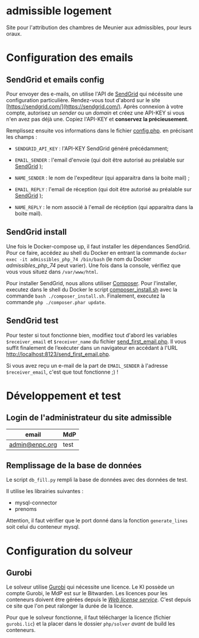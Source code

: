 # admissible logement
Site pour l'attribution des chambres de Meunier aux admissibles, pour leurs oraux.

# Configuration des emails

## SendGrid et emails config

Pour envoyer des e-mails, on utilise l'API de [SendGrid](https://sendgrid.com/) qui nécéssite une configuration particulière. Rendez-vous tout d'abord sur le site [https://sendgrid.com/](https://sendgrid.com/). Après connexion à votre compte, autorisez un _sender_ ou un _domain_ et créez une API-KEY si vous n'en avez pas déjà une. Copiez l'API-KEY et **conservez la précieusement**.

  

Remplissez ensuite vos informations dans le fichier  [config.php](/php/config.php).  en précisant les champs :

*  `SENDGRID_API_KEY` : l'API-KEY SendGrid généré précédamment;

*  `EMAIL_SENDER` : l'email d'envoie (qui doit être autorisé au préalable sur [SendGrid](https://sendgrid.com/) );

*  `NAME_SENDER` : le nom de l'expediteur (qui apparaitra dans la boite mail) ;

*  `EMAIL_REPLY` : l'email de réception (qui doit être autorisé au préalable sur [SendGrid](https://sendgrid.com/) );

*  `NAME_REPLY` : le nom associé à l'email de récéption (qui apparaitra dans la boite mail).

  

## SendGrid install

Une fois le Docker-compose up, il faut installer les dépendances SendGrid. Pour ce faire, accédez au shell du Docker en entrant la commande `docker exec -it admissibles_php_74 /bin/bash` (le nom du Docker _admissibles_php_74_ peut varier). Une fois dans la console, vérifiez que vous vous situez dans `/var/www/html`.

  

Pour installer SendGrid, nous allons utiliser [Composer](https://getcomposer.org/). Pour l'installer, executez dans le shell du Docker le script [composer_install.sh](/php/composer_install.sh) avec la commande `bash ./composer_install.sh`. Finalement, executez la commande `php ./composer.phar update`.

## SendGrid test
Pour tester si tout fonctionne bien, modifiez tout d'abord les variables `$receiver_email` et `$receiver_name` du fichier  [send_first_email.php](/php/send_first_email.php). Il vous suffit finalement de l’exécuter dans un navigateur en accédant à l'URL [http://localhost:8123/send_first_email.php](http://localhost:8123/send_first_email.php).

Si vous avez reçu un e-mail de la part de `EMAIL_SENDER` à l'adresse `$receiver_email`, c'est que tout fonctionne ;) !


# Développement et test
## Login de l'administrateur du site admissible

| email | MdP |
|-------|-----|
| admin@enpc.org | test |

## Remplissage de la base de données
Le script `db_fill.py` rempli la base de données avec des données de test.

Il utilise les librairies suivantes :
 - mysql-connector
 - prenoms

Attention, il faut vérifier que le port donné dans la fonction `generate_lines`
soit celui du conteneur mysql.

# Configuration du solveur
## Gurobi
Le solveur utilise [Gurobi](https://www.gurobi.com/) qui nécessite une licence.
Le KI possède un compte Gurobi, le MdP est sur le Bitwarden. Les licences pour
les conteneurs doivent être gérées depuis le [*Web license
service*](https://www.gurobi.com/web-license-service/). C'est depuis ce site
que l'on peut ralonger la durée de la licence.

Pour que le solveur fonctionne, il faut télécharger la licence (fichier
`gurobi.lic`) et la placer dans le dossier `php/solver` *avant* de build les
conteneurs.
